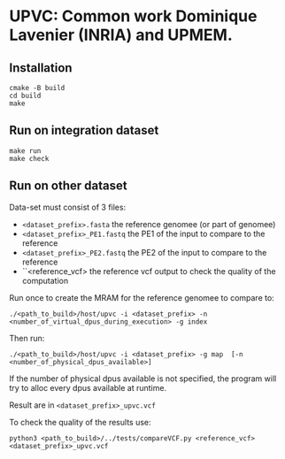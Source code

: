 UPVC: Common work Dominique Lavenier (INRIA) and UPMEM.
=======================================================

Installation
------------

```
cmake -B build
cd build
make
```

Run on integration dataset
--------------------------

```
make run
make check
```

Run on other dataset
--------------------

Data-set must consist of 3 files:
  - ``<dataset_prefix>.fasta`` the reference genomee (or part of genomee)
  - ``<dataset_prefix>_PE1.fastq`` the PE1 of the input to compare to the reference
  - ``<dataset_prefix>_PE2.fastq`` the PE2 of the input to compare to the reference
  - ``<reference_vcf> the reference vcf output to check the quality of the computation

Run once to create the MRAM for the reference genomee to compare to:

```
./<path_to_build>/host/upvc -i <dataset_prefix> -n <number_of_virtual_dpus_during_execution> -g index
```

Then run:

```
./<path_to_build>/host/upvc -i <dataset_prefix> -g map  [-n <number_of_physical_dpus_available>]
```

If the number of physical dpus available is not specified, the program will try to alloc every dpus available at runtime.

Result are in ``<dataset_prefix>_upvc.vcf``

To check the quality of the results use:

```
python3 <path_to_build>/../tests/compareVCF.py <reference_vcf> <dataset_prefix>_upvc.vcf
```
